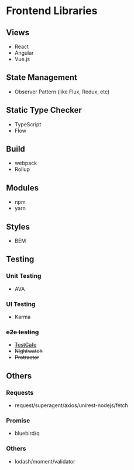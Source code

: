 # Frontend Libraries

## Views

- React
- Angular
- Vue.js

## State Management

- Observer Pattern (like Flux, Redux, etc)

## Static Type Checker

- TypeScript
- Flow

## Build

- webpack
- Rollup

## Modules

- npm 
- yarn

## Styles

- BEM

## Testing

### Unit Testing

- AVA

### UI Testing

- Karma

### ~~e2e testing~~

- ~~[TestCafe](https://github.com/DevExpress/testcafe)~~
- ~~Nightwatch~~
- ~~Protractor~~

## Others

### Requests

- request/superagent/axios/unirest-nodejs/fetch

### Promise

- bluebird/q

### Others

- lodash/moment/validator
